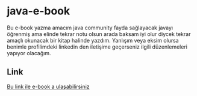 # java-e-book

Bu e-book yazma amacım java community fayda sağlayacak javayı öğrenmiş ama elinde tekrar notu olsun arada baksam iyi olur diycek tekrar amaçlı okunacak bir kitap halinde yazdım. Yanlışım veya eksim olursa benimle profilimdeki linkedin den iletişime geçerseniz ilgili düzenlemeleri yapıyor olacağım.

## Link

[Bu link ile e-book a ulaşabilirsiniz](https://adnans-organization.gitbook.io/java-notlarim/)
